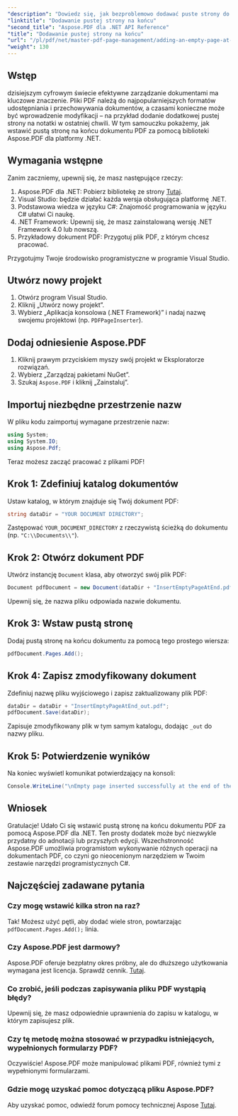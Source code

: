 ```yaml
---
"description": "Dowiedz się, jak bezproblemowo dodawać puste strony do dokumentów PDF za pomocą biblioteki Aspose.PDF dla platformy .NET. Ten samouczek krok po kroku przeprowadzi Cię przez cały proces – od konfiguracji środowiska programistycznego po wprowadzenie niezbędnych zmian w kodzie."
"linktitle": "Dodawanie pustej strony na końcu"
"second_title": "Aspose.PDF dla .NET API Reference"
"title": "Dodawanie pustej strony na końcu"
"url": "/pl/pdf/net/master-pdf-page-management/adding-an-empty-page-at-end/"
"weight": 130
---
```


## Wstęp

dzisiejszym cyfrowym świecie efektywne zarządzanie dokumentami ma kluczowe znaczenie. Pliki PDF należą do najpopularniejszych formatów udostępniania i przechowywania dokumentów, a czasami konieczne może być wprowadzenie modyfikacji – na przykład dodanie dodatkowej pustej strony na notatki w ostatniej chwili. W tym samouczku pokażemy, jak wstawić pustą stronę na końcu dokumentu PDF za pomocą biblioteki Aspose.PDF dla platformy .NET.

## Wymagania wstępne

Zanim zaczniemy, upewnij się, że masz następujące rzeczy:

1. Aspose.PDF dla .NET: Pobierz bibliotekę ze strony [Tutaj](https://releases.aspose.com/pdf/net/).
2. Visual Studio: będzie działać każda wersja obsługująca platformę .NET.
3. Podstawowa wiedza w języku C#: Znajomość programowania w języku C# ułatwi Ci naukę.
4. .NET Framework: Upewnij się, że masz zainstalowaną wersję .NET Framework 4.0 lub nowszą.
5. Przykładowy dokument PDF: Przygotuj plik PDF, z którym chcesz pracować.

Przygotujmy Twoje środowisko programistyczne w programie Visual Studio.

## Utwórz nowy projekt

1. Otwórz program Visual Studio.
2. Kliknij „Utwórz nowy projekt”.
3. Wybierz „Aplikacja konsolowa (.NET Framework)” i nadaj nazwę swojemu projektowi (np. `PDFPageInserter`).

## Dodaj odniesienie Aspose.PDF

1. Kliknij prawym przyciskiem myszy swój projekt w Eksploratorze rozwiązań.
2. Wybierz „Zarządzaj pakietami NuGet”.
3. Szukaj `Aspose.PDF` i kliknij „Zainstaluj”.

## Importuj niezbędne przestrzenie nazw

W pliku kodu zaimportuj wymagane przestrzenie nazw:

```csharp
using System;
using System.IO;
using Aspose.Pdf;
```

Teraz możesz zacząć pracować z plikami PDF!

## Krok 1: Zdefiniuj katalog dokumentów

Ustaw katalog, w którym znajduje się Twój dokument PDF:

```csharp
string dataDir = "YOUR DOCUMENT DIRECTORY";
```

Zastępować `YOUR_DOCUMENT_DIRECTORY` z rzeczywistą ścieżką do dokumentu (np. `"C:\\Documents\\"`).

## Krok 2: Otwórz dokument PDF

Utwórz instancję `Document` klasa, aby otworzyć swój plik PDF:

```csharp
Document pdfDocument = new Document(dataDir + "InsertEmptyPageAtEnd.pdf");
```

Upewnij się, że nazwa pliku odpowiada nazwie dokumentu.

## Krok 3: Wstaw pustą stronę

Dodaj pustą stronę na końcu dokumentu za pomocą tego prostego wiersza:

```csharp
pdfDocument.Pages.Add();
```

## Krok 4: Zapisz zmodyfikowany dokument

Zdefiniuj nazwę pliku wyjściowego i zapisz zaktualizowany plik PDF:

```csharp
dataDir = dataDir + "InsertEmptyPageAtEnd_out.pdf";
pdfDocument.Save(dataDir);
```

Zapisuje zmodyfikowany plik w tym samym katalogu, dodając `_out` do nazwy pliku.

## Krok 5: Potwierdzenie wyników

Na koniec wyświetl komunikat potwierdzający na konsoli:

```csharp
Console.WriteLine("\nEmpty page inserted successfully at the end of the document.\nFile saved at " + dataDir);
```

## Wniosek

Gratulacje! Udało Ci się wstawić pustą stronę na końcu dokumentu PDF za pomocą Aspose.PDF dla .NET. Ten prosty dodatek może być niezwykle przydatny do adnotacji lub przyszłych edycji. Wszechstronność Aspose.PDF umożliwia programistom wykonywanie różnych operacji na dokumentach PDF, co czyni go nieocenionym narzędziem w Twoim zestawie narzędzi programistycznych C#.

## Najczęściej zadawane pytania

### Czy mogę wstawić kilka stron na raz?
Tak! Możesz użyć pętli, aby dodać wiele stron, powtarzając `pdfDocument.Pages.Add();` linia.

### Czy Aspose.PDF jest darmowy?
Aspose.PDF oferuje bezpłatny okres próbny, ale do dłuższego użytkowania wymagana jest licencja. Sprawdź cennik. [Tutaj](https://purchase.aspose.com/buy).

### Co zrobić, jeśli podczas zapisywania pliku PDF wystąpią błędy?
Upewnij się, że masz odpowiednie uprawnienia do zapisu w katalogu, w którym zapisujesz plik.

### Czy tę metodę można stosować w przypadku istniejących, wypełnionych formularzy PDF?
Oczywiście! Aspose.PDF może manipulować plikami PDF, również tymi z wypełnionymi formularzami.

### Gdzie mogę uzyskać pomoc dotyczącą pliku Aspose.PDF?
Aby uzyskać pomoc, odwiedź forum pomocy technicznej Aspose [Tutaj](https://forum.aspose.com/c/pdf/10).